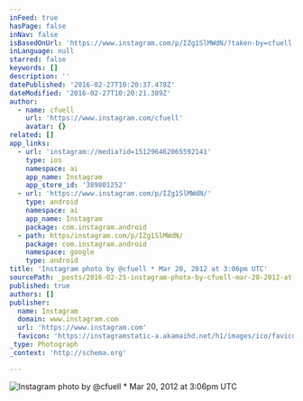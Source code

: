 ```yaml
---
inFeed: true
hasPage: false
inNav: false
isBasedOnUrl: 'https://www.instagram.com/p/IZg1SlMWdN/?taken-by=cfuell'
inLanguage: null
starred: false
keywords: []
description: ''
datePublished: '2016-02-27T10:20:37.478Z'
dateModified: '2016-02-27T10:20:21.389Z'
author:
  - name: cfuell
    url: 'https://www.instagram.com/cfuell'
    avatar: {}
related: []
app_links:
  - url: 'instagram://media?id=151296462065592141'
    type: ios
    namespace: ai
    app_name: Instagram
    app_store_id: '389801252'
  - url: 'https://www.instagram.com/p/IZg1SlMWdN/'
    type: android
    namespace: ai
    app_name: Instagram
    package: com.instagram.android
  - path: https/instagram.com/p/IZg1SlMWdN/
    package: com.instagram.android
    namespace: google
    type: android
title: 'Instagram photo by @cfuell * Mar 20, 2012 at 3:06pm UTC'
sourcePath: _posts/2016-02-25-instagram-photo-by-cfuell-mar-20-2012-at-306pm-utc.md
published: true
authors: []
publisher:
  name: Instagram
  domain: www.instagram.com
  url: 'https://www.instagram.com'
  favicon: 'https://instagramstatic-a.akamaihd.net/h1/images/ico/favicon.ico/7cdab0872b15.ico'
_type: Photograph
_context: 'http://schema.org'

---
```

![Instagram photo by &commat;cfuell &midast; Mar 20&comma; 2012 at 3&colon;06pm UTC](https://scontent.cdninstagram.com/t51.2885-15/e15/11193066_1003704742982614_1941668136_n.jpg?ig_cache_key=MTUxMjk2NDYyMDY1NTkyMTQx.2)
